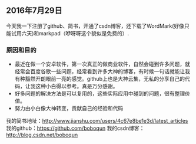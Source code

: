 ## 2016年7月29日
今天我一下注册了github、简书，开通了csdn博客，还下载了WordMark(好像只能试用六天)和markpad（咿呀呀这个貌似是免费的）.
### 原因和目的
* 最近在做一个安卓软件，第一次真正的做商业软件，自然会碰到许多问题，就经常会百度谷歌一些问题，经常看到许多大神的博客，有时候一句话就能让我有种豁然开朗眼前一亮的感觉。github上也是大神云集，无私的分享自己的代码，让我这种小白得以参考。真是万分感谢。
* 好多问题的解决方法是可以复用的，这些实际应用中碰到的问题，很有整理价值。
* 努力由小白像大神转变，贡献自己的经验和代码

我的简书地址：http://www.jianshu.com/users/4c67e8be1e3d/latest_articles
我的github：https://github.com/boboqun
我的csdn博客：http://blog.csdn.net/boboqun
